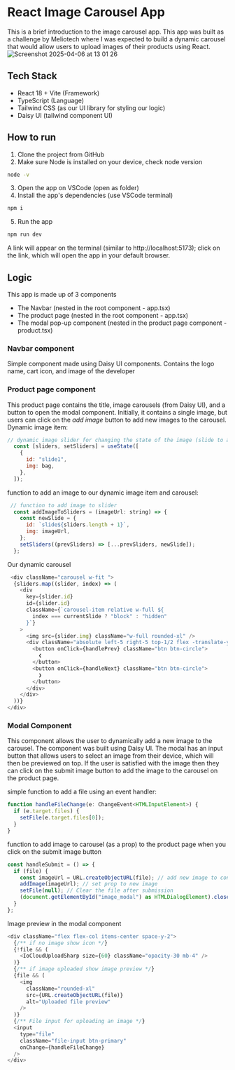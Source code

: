 # React Image Carousel App

This is a brief introduction to the image carousel app. This app was built as a challenge by Meliotech where I was expected to build a dynamic carousel that would allow users to upload images of their products using React.
![Screenshot 2025-04-06 at 13 01 26](https://github.com/user-attachments/assets/4c30c536-850e-4386-8253-d4c389dbe331)

## Tech Stack
* React 18 + Vite (Framework)
* TypeScript (Language)
* Tailwind CSS (as our UI library for styling our logic)
* Daisy UI (tailwind component UI)

## How to run
1. Clone the project from GitHub
2. Make sure Node is installed on your device, check node version
```bash
node -v
```
3. Open the app on VSCode (open as folder)
4. Install the app's dependencies (use VSCode terminal)
```bash
npm i
```
5. Run the app
```bash
npm run dev
```
A link will appear on the terminal (similar to http://localhost:5173); click on the link, which will open the app in your default browser.

## Logic
This app is made up of 3 components
* The Navbar (nested in the root component - app.tsx)
* The product page (nested in the root component - app.tsx)
* The modal pop-up component (nested in the product page component - product.tsx)

### Navbar component
Simple component made using Daisy UI components. Contains the logo name, cart icon, and image of the developer

### Product page component
This product page contains the title, image carousels (from Daisy UI), and a button to open the modal component. Initially, it contains a single image, but users can click on the *add image* button to add new images to the carousel.
Dynamic image item:
```js
// dynamic image slider for changing the state of the image (slide to another image)
  const [sliders, setSliders] = useState([
    {
      id: "slide1",
      img: bag,
    },
  ]);
```
function to add an image to our dynamic image item and carousel:
```js
 // function to add image to slider
  const addImageToSliders = (imageUrl: string) => {
    const newSlide = {
      id: `slide${sliders.length + 1}`,
      img: imageUrl,
    };
    setSliders((prevSliders) => [...prevSliders, newSlide]);
  };
```
Our dynamic carousel
```js
 <div className="carousel w-fit ">
  {sliders.map((slider, index) => (
    <div
      key={slider.id}
      id={slider.id}
      className={`carousel-item relative w-full ${
        index === currentSlide ? "block" : "hidden"
      }`}
    >
      <img src={slider.img} className="w-full rounded-xl" />
      <div className="absolute left-5 right-5 top-1/2 flex -translate-y-1/2 transform justify-between">
        <button onClick={handlePrev} className="btn btn-circle">
          ❮
        </button>
        <button onClick={handleNext} className="btn btn-circle">
          ❯
        </button>
      </div>
    </div>
  ))}
</div>
```
### Modal Component
This component allows the user to dynamically add a new image to the carousel. The component was built using Daisy UI. The modal has an input button that allows users to select an image from their device, which will then be previewed on top. If the user is satisfied with the image then they can click on the submit image button to add the image to the carousel on the product page.

simple function to add a file using an event handler:
```js
function handleFileChange(e: ChangeEvent<HTMLInputElement>) {
  if (e.target.files) {
    setFile(e.target.files[0]);
  }
}
```
function to add image to carousel (as a prop) to the product page when you click on the submit image button
```js
const handleSubmit = () => {
  if (file) {
    const imageUrl = URL.createObjectURL(file); // add new image to constant
    addImage(imageUrl); // set prop to new image
    setFile(null); // Clear the file after submission
    (document.getElementById("image_modal") as HTMLDialogElement).close(); // Close the modal
  }
};
```
Image preview in the modal component
```js
<div className="flex flex-col items-center space-y-2">
  {/** if no image show icon */}
  {!file && (
    <IoCloudUploadSharp size={60} className="opacity-30 mb-4" />
  )}
  {/** if image uploaded show image preview */}
  {file && (
    <img
      className="rounded-xl"
      src={URL.createObjectURL(file)}
      alt="Uploaded file preview"
    />
  )}
  {/** File input for uploading an image */}
  <input
    type="file"
    className="file-input btn-primary"
    onChange={handleFileChange}
  />
</div>
```
